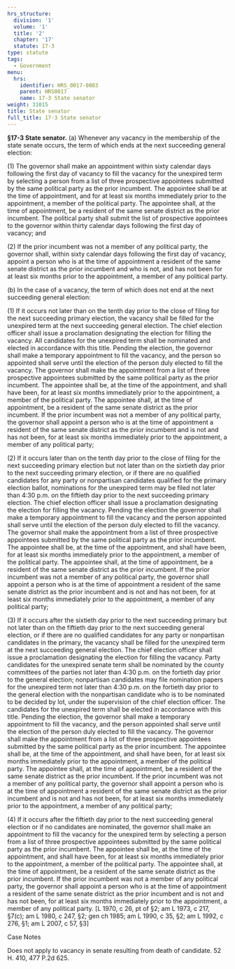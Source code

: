 ```yaml
---
hrs_structure:
  division: '1'
  volume: '1'
  title: '2'
  chapter: '17'
  statute: 17-3
type: statute
tags:
  - Government
menu:
  hrs:
    identifier: HRS_0017-0003
    parent: HRS0017
    name: 17-3 State senator
weight: 31015
title: State senator
full_title: 17-3 State senator
---
```

**§17-3 State senator.** (a) Whenever any vacancy in the membership of the state senate occurs, the term of which ends at the next succeeding general election:

(1) The governor shall make an appointment within sixty calendar days following the first day of vacancy to fill the vacancy for the unexpired term by selecting a person from a list of three prospective appointees submitted by the same political party as the prior incumbent. The appointee shall be at the time of appointment, and for at least six months immediately prior to the appointment, a member of the political party. The appointee shall, at the time of appointment, be a resident of the same senate district as the prior incumbent. The political party shall submit the list of prospective appointees to the governor within thirty calendar days following the first day of vacancy; and

(2) If the prior incumbent was not a member of any political party, the governor shall, within sixty calendar days following the first day of vacancy, appoint a person who is at the time of appointment a resident of the same senate district as the prior incumbent and who is not, and has not been for at least six months prior to the appointment, a member of any political party.

(b) In the case of a vacancy, the term of which does not end at the next succeeding general election:

(1) If it occurs not later than on the tenth day prior to the close of filing for the next succeeding primary election, the vacancy shall be filled for the unexpired term at the next succeeding general election. The chief election officer shall issue a proclamation designating the election for filling the vacancy. All candidates for the unexpired term shall be nominated and elected in accordance with this title. Pending the election, the governor shall make a temporary appointment to fill the vacancy, and the person so appointed shall serve until the election of the person duly elected to fill the vacancy. The governor shall make the appointment from a list of three prospective appointees submitted by the same political party as the prior incumbent. The appointee shall be, at the time of the appointment, and shall have been, for at least six months immediately prior to the appointment, a member of the political party. The appointee shall, at the time of appointment, be a resident of the same senate district as the prior incumbent. If the prior incumbent was not a member of any political party, the governor shall appoint a person who is at the time of appointment a resident of the same senate district as the prior incumbent and is not and has not been, for at least six months immediately prior to the appointment, a member of any political party;

(2) If it occurs later than on the tenth day prior to the close of filing for the next succeeding primary election but not later than on the sixtieth day prior to the next succeeding primary election, or if there are no qualified candidates for any party or nonpartisan candidates qualified for the primary election ballot, nominations for the unexpired term may be filed not later than 4:30 p.m. on the fiftieth day prior to the next succeeding primary election. The chief election officer shall issue a proclamation designating the election for filling the vacancy. Pending the election the governor shall make a temporary appointment to fill the vacancy and the person appointed shall serve until the election of the person duly elected to fill the vacancy. The governor shall make the appointment from a list of three prospective appointees submitted by the same political party as the prior incumbent. The appointee shall be, at the time of the appointment, and shall have been, for at least six months immediately prior to the appointment, a member of the political party. The appointee shall, at the time of appointment, be a resident of the same senate district as the prior incumbent. If the prior incumbent was not a member of any political party, the governor shall appoint a person who is at the time of appointment a resident of the same senate district as the prior incumbent and is not and has not been, for at least six months immediately prior to the appointment, a member of any political party;

(3) If it occurs after the sixtieth day prior to the next succeeding primary but not later than on the fiftieth day prior to the next succeeding general election, or if there are no qualified candidates for any party or nonpartisan candidates in the primary, the vacancy shall be filled for the unexpired term at the next succeeding general election. The chief election officer shall issue a proclamation designating the election for filling the vacancy. Party candidates for the unexpired senate term shall be nominated by the county committees of the parties not later than 4:30 p.m. on the fortieth day prior to the general election; nonpartisan candidates may file nomination papers for the unexpired term not later than 4:30 p.m. on the fortieth day prior to the general election with the nonpartisan candidate who is to be nominated to be decided by lot, under the supervision of the chief election officer. The candidates for the unexpired term shall be elected in accordance with this title. Pending the election, the governor shall make a temporary appointment to fill the vacancy, and the person appointed shall serve until the election of the person duly elected to fill the vacancy. The governor shall make the appointment from a list of three prospective appointees submitted by the same political party as the prior incumbent. The appointee shall be, at the time of the appointment, and shall have been, for at least six months immediately prior to the appointment, a member of the political party. The appointee shall, at the time of appointment, be a resident of the same senate district as the prior incumbent. If the prior incumbent was not a member of any political party, the governor shall appoint a person who is at the time of appointment a resident of the same senate district as the prior incumbent and is not and has not been, for at least six months immediately prior to the appointment, a member of any political party;

(4) If it occurs after the fiftieth day prior to the next succeeding general election or if no candidates are nominated, the governor shall make an appointment to fill the vacancy for the unexpired term by selecting a person from a list of three prospective appointees submitted by the same political party as the prior incumbent. The appointee shall be, at the time of the appointment, and shall have been, for at least six months immediately prior to the appointment, a member of the political party. The appointee shall, at the time of appointment, be a resident of the same senate district as the prior incumbent. If the prior incumbent was not a member of any political party, the governor shall appoint a person who is at the time of appointment a resident of the same senate district as the prior incumbent and is not and has not been, for at least six months immediately prior to the appointment, a member of any political party. [L 1970, c 26, pt of §2; am L 1973, c 217, §7(c); am L 1980, c 247, §2; gen ch 1985; am L 1990, c 35, §2; am L 1992, c 276, §1; am L 2007, c 57, §3]

Case Notes

Does not apply to vacancy in senate resulting from death of candidate. 52 H. 410, 477 P.2d 625.